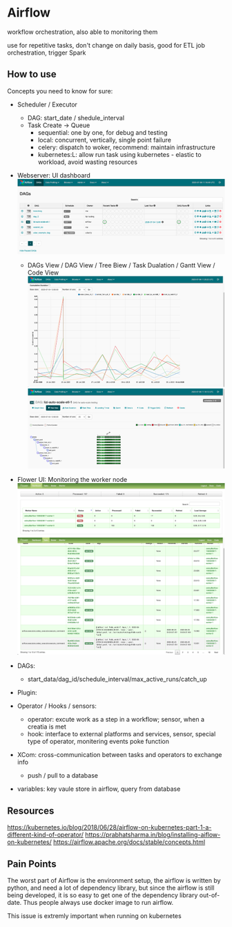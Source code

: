 # Airflow

workflow orchestration, also able to monitoring them

use for repetitive tasks, don't change on daily basis, good for ETL job orchestration, trigger Spark

## How to use 
Concepts you need to know for sure:
- Scheduler / Executor
    - DAG: start_date / shedule_interval
    - Task Create → Queue
        - sequential: one by one, for debug and testing
        - local: concurrent, vertically, single point failure
        - celery: dispatch to woker, recommend: maintain infrastructure
        - kubernetes:L: allow run task using kubernetes - elastic to workload, avoid wasting resources
- Webserver: UI dashboard
    ![](images/airflow-web-1.png)
    - DAGs View / DAG View /  Tree Biew / Task Dualation / Gantt View / Code View
    ![](images/airflow-web-3.png)
    ![](images/airflow-web-2.png)
- Flower UI: Monitoring the worker node 
    ![](images/flower-1.png)
    ![](images/flower-2.png)
- DAGs:
    - start_data/dag_id/schedule_interval/max_active_runs/catch_up

- Plugin:
- Operator / Hooks / sensors:
    - operator: excute work as a step in a workflow; sensor, when a creatia is met
    - hook: interface to external platforms and services, sensor, special type of operator, monitering events poke function
- XCom: cross-communication between tasks and operators to exchange info
    - push / pull to a database
- variables: key vaule store in airflow, query from database


## Resources 

https://kubernetes.io/blog/2018/06/28/airflow-on-kubernetes-part-1-a-different-kind-of-operator/
https://prabhatsharma.in/blog/installing-aiflow-on-kubernetes/
https://airflow.apache.org/docs/stable/concepts.html


## Pain Points 
The worst part of Airflow is the environment setup, the airflow is written by python, and need a lot
of dependency library, but since the airflow is still being developed, it is so easy to get one of the 
dependency library out-of-date. Thus people always use docker image to run airflow.

This issue is extremly important when running on kubernetes





